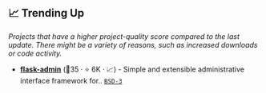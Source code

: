 ## 📈 Trending Up

_Projects that have a higher project-quality score compared to the last update. There might be a variety of reasons, such as increased downloads or code activity._

- <b><a href="https://github.com/pallets-eco/flask-admin">flask-admin</a></b> (🥇35 ·  ⭐ 6K · 📈) - Simple and extensible administrative interface framework for.. <code><a href="http://bit.ly/3aKzpTv">BSD-3</a></code>

